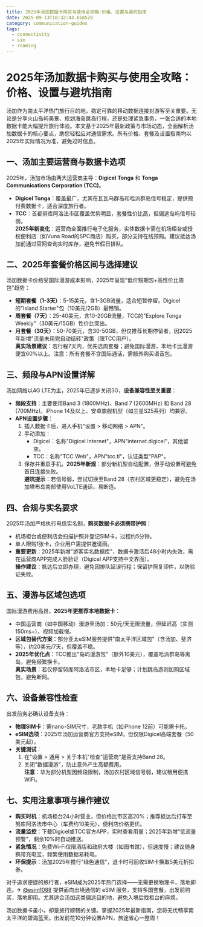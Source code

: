 ```yaml
---
title: 2025年汤加数据卡购买与使用全攻略:价格、设置与避坑指南
date: 2025-09-13T18:32:43.658520
category: communication-guides
tags:
  - connectivity
  - sim
  - roaming
---
```


# 2025年汤加数据卡购买与使用全攻略：价格、设置与避坑指南

汤加作为南太平洋热门旅行目的地，稳定可靠的移动数据连接对游客至关重要。无论是分享火山岛屿美景、规划海岛跳岛行程，还是处理紧急事务，一张合适的本地数据卡能大幅提升旅行体验。本文基于2025年最新政策与市场动态，全面解析汤加数据卡的核心要点，助您轻松应对通信需求。所有价格、套餐及设置指南均以2025年实际情况为准，避免过时信息。

## 一、汤加主要运营商与数据卡选项

2025年，汤加市场由两大运营商主导：**Digicel Tonga** 和 **Tonga Communications Corporation (TCC)**。  
- **Digicel Tonga**：覆盖最广，尤其在瓦瓦乌群岛和哈派群岛信号稳定，提供预付费数据卡，适合深度旅行者。  
- **TCC**：首都努库阿洛法市区覆盖优势明显，套餐性价比高，但偏远岛屿信号较弱。  
**2025年新变化**：运营商全面推行电子化服务，实体数据卡需在机场柜台或授权便利店（如Vuna Road的SPC商店）购买，部分支持在线预购。建议抵达汤加前通过官网查询实时库存，避免节假日排队。

## 二、2025年套餐价格区间与选择建议

汤加数据卡价格受国际漫游成本影响，2025年呈现"低价短期包+高性价比周包"趋势：  
- **短期套餐（1-3天）**：5-15美元，含1-3GB流量，适合短暂停留。Digicel的"Island Starter"包（10美元/2GB）最畅销。  
- **周套餐（7天）**：25-40美元，含10-20GB流量，TCC的"Explore Tonga Weekly"（30美元/15GB）性价比突出。  
- **月套餐（30天）**：50-70美元，含30-50GB，但仅推荐长期停留者，因2025年新增"流量未用完自动结转"政策（限TCC用户）。  
**真实场景建议**：若行程7天内，优先选周套餐；避免国际漫游，本地卡比漫游便宜60%以上。注意：所有套餐不含国际通话，需额外购买语音包。

## 三、频段与APN设置详解

汤加网络以4G LTE为主，2025年已逐步关闭3G，**设备兼容性至关重要**：  
- **频段支持**：主要使用Band 3 (1800MHz)、Band 7 (2600MHz) 和 Band 28 (700MHz)。iPhone 14及以上、安卓旗舰机型（如三星S25系列）均兼容。  
- **APN设置步骤**：  
  1. 插入数据卡后，进入手机"设置 > 移动网络 > APN"。  
  2. 手动添加：  
     - Digicel：名称"Digicel Internet"，APN"internet.digicel"，其他留空。  
     - TCC：名称"TCC Web"，APN"tcc.tl"，认证类型"PAP"。  
  3. 保存并重启手机。**2025年新规**：部分新机型自动配置，但手动设置可避免首日连接失败。  
**避坑提示**：若信号弱，尝试切换至Band 28（农村区域更稳定），避免在汤加塔布岛南部使用VoLTE通话，易断连。

## 四、合规与实名要求

2025年汤加严格执行电信实名制，**购买数据卡必须携带护照**：  
- 机场柜台或便利店会扫描护照并登记SIM卡，过程约5分钟。  
- 单人限购1张卡，企业用户需提供邀请函。  
- **重要更新**：2025年新增"游客实名数据库"，数据卡激活后48小时内失效，需在运营商APP完成人脸验证（Digicel APP支持中文界面）。  
**操作建议**：抵达后立即办理，避免因排队延误行程；保留护照复印件，以防验证失败。

## 五、漫游与区域包选项

国际漫游费用高昂，**2025年更推荐本地数据卡**：  
- 中国运营商（如中国移动）漫游至汤加：50元/天无限流量，但延迟高（实测150ms+），视频加载慢。  
- **区域包替代方案**：部分亚太eSIM服务提供"南太平洋区域包"（含汤加、斐济等），约20美元/7天，但覆盖不稳。  
- **2025年优化点**：TCC推出"岛屿漫游包"（额外10美元），覆盖哈派群岛等离岛，避免频繁换卡。  
**真实场景**：若仅停留努库阿洛法市区，本地卡足够；计划跳岛游则加购区域包，避免断网。

## 六、设备兼容性检查

出发前务必确认设备支持：  
- **物理SIM卡**：需nano-SIM尺寸，老款手机（如iPhone 12前）可能需卡托。  
- **eSIM选项**：2025年汤加运营商官方支持eSIM，但仅限Digicel高端套餐（50美元起）。  
- **关键测试**：  
  1. 在"设置 > 通用 > 关于本机"检查"运营商"是否支持Band 28。  
  2. 关闭"数据漫游"，防止意外产生高额费用。  
**注意**：华为部分机型因频段限制，汤加农村区域信号弱，建议租用便携WiFi。

## 七、实用注意事项与操作建议

- **购买时机**：机场柜台24小时营业，但价格比市区高20%；推荐抵达后打车至努库阿洛法市中心（车费约10美元），便利店价格更优。  
- **流量监控**：下载Digicel或TCC官方APP，实时查看用量；2025年新增"低流量预警"，剩余10%时自动推送。  
- **紧急情况**：免费Wi-Fi仅限酒店和政府大楼（如图书馆），但速度慢；建议随身携带充电宝，频繁使用数据易耗电。  
- **环保提示**：汤加2025年推行"绿色通信"，退卡时可回收SIM卡换取5美元折扣券。  

对于追求便捷的旅行者，eSIM成为2025年热门选择——无需更换物理卡，落地即连。✈ [@esim1088](https://t.me/s/esim1088) 提供面向出境通信的 eSIM 服务，支持多国套餐，出发前购买，落地即用。尤其适合汤加这类偏远目的地，避免入境后找柜台的麻烦。  

汤加数据卡虽小，却是旅行顺畅的关键。掌握2025年最新指南，您将无忧畅享南太平洋的碧海蓝天。出发前花10分钟设置APN，旅途省心一整周！